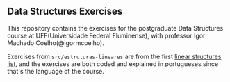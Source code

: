 ## Data Structures Exercises

This repository contains the exercises for the postgraduate Data Structures course at UFF(Universidade Federal Fluminense), with professor Igor Machado Coelho(@igormcoelho).

Exercises from `src/estruturas-lineares` are from the first [linear structures list](https://drive.google.com/file/d/1MoBOqarY3BzA8hrPiD-wpuydmJ0ZIRCE/view), and the exercises are both coded and explained in portugueses since that's the language of the course.
